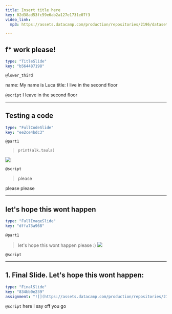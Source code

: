 ```yaml
---
title: Insert title here
key: 02d38ad53fc59e6ab2a127e1731e07f3
video_link:
  mp3: https://assets.datacamp.com/production/repositories/2196/datasets/78dc90c77c7b0500f9731aefbbfc30da426a54b6/5%20Second%20Countdown%20HD.mp3

---
```

## f* work please!

```yaml
type: "TitleSlide"
key: "b564487198"
```

`@lower_third`

name: My name is Luca
title: I live in the second floor


`@script`
I leave in the second floor


---
## Testing a code

```yaml
type: "FullCodeSlide"
key: "ee2ce4bdc3"
```

`@part1`
> `print(alk.taula)`


![](https://assets.datacamp.com/production/repositories/2196/datasets/3791eca257c4df574c37378ba1c10a82949e6379/alk%20taula.png)


`@script`
> please

 please please


---
## let's hope this wont happen

```yaml
type: "FullImageSlide"
key: "dffa73a968"
```

`@part1`
> let's hope this wont happen please :)
![](https://assets.datacamp.com/production/repositories/2196/datasets/9fec7bf70e2a3fe2c50a98c36f841af6e6471382/oops.png)


`@script`



---
## 1. Final Slide. Let's hope this wont happen:

```yaml
type: "FinalSlide"
key: "834bb0e239"
assignment: "![](https://assets.datacamp.com/production/repositories/2196/datasets/9fec7bf70e2a3fe2c50a98c36f841af6e6471382/oops.png)"
```

`@script`
here I say off you go

